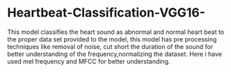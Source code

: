 # Heartbeat-Classification-VGG16-
This model classifies the heart sound as abnormal and normal heart beat to the proper data set provided to the model, this model has pre processing techniques like removal of noise, cut short the duration of the sound for better understanding of the frequency,normalizing the dataset. Here i have used mel frequency and MFCC for better understanding.
